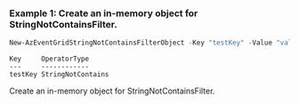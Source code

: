 ### Example 1: Create an in-memory object for StringNotContainsFilter.
```powershell
New-AzEventGridStringNotContainsFilterObject -Key "testKey" -Value "value1","value2"
```

```output
Key     OperatorType
---     ------------
testKey StringNotContains
```

Create an in-memory object for StringNotContainsFilter.